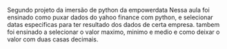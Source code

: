 Segundo projeto da imersão de python da empowerdata
Nessa aula foi ensinado como puxar dados do yahoo finance com python, e selecionar datas especificas para ter resultado dos dados de certa empresa.
tambem foi ensinado a selecionar o valor maximo, minimo e medio e como deixar o valor com duas casas decimais.
